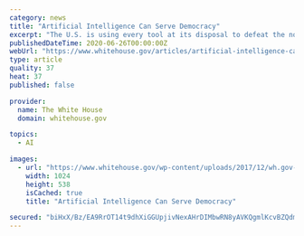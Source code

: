 ```yaml
---
category: news
title: "Artificial Intelligence Can Serve Democracy"
excerpt: "The U.S. is using every tool at its disposal to defeat the novel coronavirus, including artificial intelligence. American laboratories are harnessing AI to discover new therapeutics. The Food and Drug Administration approved an AI tool to help detect ..."
publishedDateTime: 2020-06-26T00:00:00Z
webUrl: "https://www.whitehouse.gov/articles/artificial-intelligence-can-serve-democracy/"
type: article
quality: 37
heat: 37
published: false

provider:
  name: The White House
  domain: whitehouse.gov

topics:
  - AI

images:
  - url: "https://www.whitehouse.gov/wp-content/uploads/2017/12/wh.gov-share-img_03-1024x538.png"
    width: 1024
    height: 538
    isCached: true
    title: "Artificial Intelligence Can Serve Democracy"

secured: "biHxX/Bz/EA9RrOT14t9dhXiGGUpjivNexAHrDIMbwRN8yAVKQgmlKcvBZQdmYMnw8MTgO6oqWXTSwE9IEcJYm24EmgWPT2F7wVHlANI8SV1Xk1EFEkpRYXaFoE+yniuLp4DTorGMRaxKok1R8DUARU70MlIi+xnMkoxmIt0t/faBkbOabnJqIvN6llJYF+qCQktRyuky276KT4Gt920R7pnbjXGN+PIj/zeCFyfl7RlTydbIYdXiB0Zk8aUHbBmdtJpCbjB3BOaFNJJoV0kVb0ip+DA9RKaeAUq3pHVlQWn95UWdhJJub2Tybi/+9v91pmlM42rTDydtiKCIZu+IQ==;S6MwzhltlGQAiPlj0euw1Q=="
---
```


